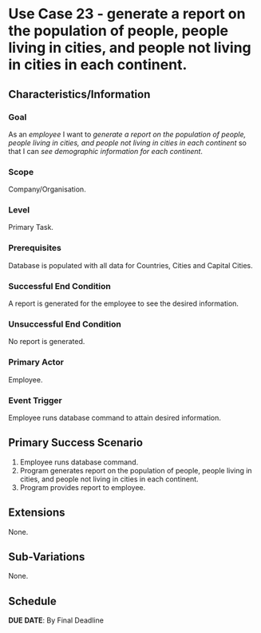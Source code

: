 # Use Case 23 - generate a report on the population of people, people living in cities, and people not living in cities in each continent.

## Characteristics/Information

### Goal

As an *employee* I want to *generate a report on the population of people, people living in cities, and people not living in cities in each continent* so that I can *see demographic information for each continent*.

### Scope

Company/Organisation.

### Level

Primary Task.

### Prerequisites

Database is populated with all data for Countries, Cities and Capital Cities.

### Successful End Condition

A report is generated for the employee to see the desired information.

### Unsuccessful End Condition

No report is generated.

### Primary Actor

Employee.

### Event Trigger

Employee runs database command to attain desired information.

## Primary Success Scenario

1. Employee runs database command.
2. Program generates report on the population of people, people living in cities, and people not living in cities in each continent.
3. Program provides report to employee.

## Extensions

None.

## Sub-Variations

None.

## Schedule 

**DUE DATE**: By Final Deadline
